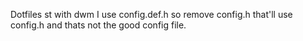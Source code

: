 Dotfiles st with dwm
I use config.def.h so remove config.h that'll use config.h and thats not the good config file.
